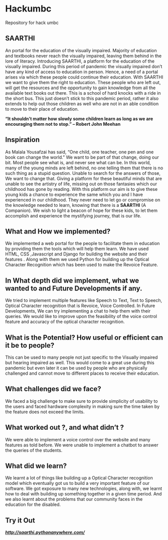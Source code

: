 # Hackumbc
Repository for hack umbc
## SAARTHI
An portal for the education of the visually impaired.
Majority of education and textbooks never reach the visually impaired, leaving them behind in the lore of literacy. Introducing SAARTHI, a platform for the education of the visually impaired. During this period of pandemic the visually impaired don’t have any kind of access to education in person. Hence, a need of a portal arises via which these people could continue their education. With SAARTHI we want to give them the right to education. These people who are left out, will get the resources and the opportunity to gain knowledge from all the available text books out there. This is a school of hard knocks with a ride in the short bus. This just doesn’t stick to this pandemic period, rather it also extends to help out those children as well who are not in an able condition to move to their place of education.

**“It shouldn’t matter how slowly some children learn as long as we are encouraging them not to stop.” – Robert John Meehan**

## Inspiration
As Malala Yousafzai has said, “One child, one teacher, one pen and one book can change the world.” We want to be part of that change, doing our bit. Most people see what is, and never see what can be. In this world, many of the young minds are left behind, no one telling them that there is no such thing as a stupid question. Unable to search for the answers of those, We want to change that. Giving a platform for these beautiful minds that are unable to see the artistry of life, missing out on those fantasies which our childhood has gone by reading. With this platform our aim is to give these young kids a chance to experience the same which you and I have experienced in our childhood. They never need to let go or compromise on the knowledge needed to learn, knowing that there is a **SAARTHI** (A Companion). We wish to light a beacon of hope for these kids, to let them accomplish and experience the mystifying journey, that is our life.

## What and How we implemented?
We implemented a web portal for the people to facilitate them in education by providing them the tools which will help them learn. We have used HTML, CSS ,Javascript and Django for building the website and their features . Along with them we used Python for building up the Optical Character Recognition which has been used to make the Revoice Feature.

## In What depth did we implement, what we wanted to and Future Developments if any.
We tried to implement multiple features like Speech to Text, Text to Speech, Optical Character recognition that is Revoice, Voice Controlled. In Future Developments, We can try implementing a chat to help them with their queries. We would like to improve upon the feasibility of the voice control feature and accuracy of the optical character recognition.

## What is the Potential? How useful or efficient can it be to people?
This can be used to many people not just specific to the Visually impaired but hearing impaired as well. This would come to a great use during this pandemic but even later it can be used by people who are physically challenged and cannot move to different places to receive their education.

## What challenges did we face?
We faced a big challenge to make sure to provide simplicity of usability to the users and faced hardware complexity in making sure the time taken by the feature does not exceed the limits.

## What worked out ?, and what didn’t ?
We were able to implement a voice control over the website and many features as told before. We were unable to implement a chatbot to answer the queries of the students.

## What did we learn?
We learnt a lot of things like building up a Optical Character recognition model which eventually got us to build a very important feature of our software. We got exposure to many new technologies, along with, we learnt how to deal with building up something together in a given time period. And we also learnt about the problems that our community faces in the education for the disabled.

## Try it Out
***http://saarthi.pythonanywhere.com/***
